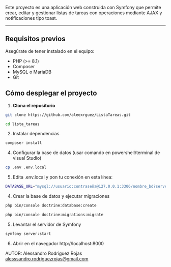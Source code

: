 Este proyecto es una aplicación web construida con Symfony que permite crear, editar y gestionar listas de tareas con operaciones mediante AJAX y notificaciones tipo toast.

---
## Requisitos previos

Asegúrate de tener instalado en el equipo:

- PHP (>= 8.1)
- Composer
- MySQL o MariaDB
- Git

## Cómo desplegar el proyecto

1. **Clona el repositorio**
```bash
git clone https://github.com/aleexrguez/ListaTareas.git
```
```bash
cd lista_tareas
```
2. Instalar dependencias
```bash
composer install
```
4. Configurar la base de datos (usar comando en powershell/terminal de visual Studio)
```bash
cp .env .env.local
```
5. Edita .env.local y pon tu conexión en esta línea:
```bash
DATABASE_URL="mysql://usuario:contraseña@127.0.0.1:3306/nombre_bd?serverVersion=5.7"
```
4. Crear la base de datos y ejecutar migraciones
```bash
php bin/console doctrine:database:create
```
```bash
php bin/console doctrine:migrations:migrate
```
5. Levantar el servidor de Symfony
```bash
symfony server:start
```
6. Abrir en el navegador
http://localhost:8000

AUTOR:
Alessandro Rodriguez Rojas
alesssandro.rodriguezrojas@gmail.com
